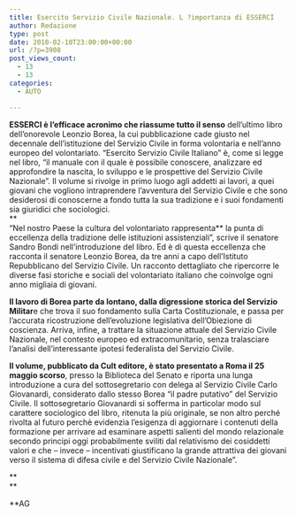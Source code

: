 ```yaml
---
title: Esercito Servizio Civile Nazionale. L ?importanza di ESSERCI
author: Redazione
type: post
date: 2010-02-10T23:00:00+00:00
url: /?p=3908
post_views_count:
  - 13
  - 13
categories:
  - AUTO

---
```

**ESSERCI &egrave; l&rsquo;efficace acronimo che riassume tutto il senso** dell&rsquo;ultimo libro dell&rsquo;onorevole Leonzio Borea, la cui pubblicazione cade giusto nel decennale dell&rsquo;istituzione del Servizio Civile in forma volontaria e nell&rsquo;anno europeo del volontariato. &ldquo;Esercito Servizio Civile Italiano&rdquo; &egrave;, come si legge nel libro, &ldquo;il manuale con il quale &egrave; possibile conoscere, analizzare ed approfondire la nascita, lo sviluppo e le prospettive del Servizio Civile Nazionale&rdquo;. Il volume si rivolge in primo luogo agli addetti ai lavori, a quei giovani che vogliono intraprendere l&rsquo;avventura del Servizio Civile e che sono desiderosi di conoscerne a fondo tutta la sua tradizione e i suoi fondamenti sia giuridici che sociologici.  
**  
&ldquo;Nel nostro Paese la cultura del volontariato rappresenta** la punta di eccellenza della tradizione delle istituzioni assistenziali&rdquo;, scrive il senatore Sandro Bondi nell&rsquo;introduzione del libro. Ed &egrave; di questa eccellenza che racconta il senatore Leonzio Borea, da tre anni a capo dell&rsquo;Istituto Repubblicano del Servizio Civile. Un racconto dettagliato che ripercorre le diverse fasi storiche e sociali del volontariato italiano che coinvolge ogni anno migliaia di giovani.

**Il lavoro di Borea parte da lontano, dalla digressione storica del Servizio Militar**e che trova il suo fondamento sulla Carta Costituzionale, e passa per l&rsquo;accurata ricostruzione dell&rsquo;evoluzione legislativa dell&rsquo;Obiezione di coscienza. Arriva, infine, a trattare la situazione attuale del Servizio Civile Nazionale, nel contesto europeo ed extracomunitario, senza tralasciare l&rsquo;analisi dell&rsquo;interessante ipotesi federalista del Servizio Civile.

**Il volume, pubblicato da Cult editore, &egrave; stato presentato a Roma il 25 maggio scorso**, presso la Biblioteca del Senato e riporta una lunga introduzione a cura del sottosegretario con delega al Servizio Civile Carlo Giovanardi, considerato dallo stesso Borea &ldquo;il padre putativo&rdquo; del Servizio Civile. Il sottosegretario Giovanardi si sofferma in particolar modo sul carattere sociologico del libro, ritenuta la pi&ugrave; originale, se non altro perch&eacute; rivolta al futuro perch&egrave; evidenzia l&rsquo;esigenza di aggiornare i contenuti della formazione per arrivare ad esaminare aspetti salienti del mondo relazionale secondo principi oggi probabilmente sviliti dal relativismo dei cosiddetti valori e che &#8211; invece &#8211; incentivati giustificano la grande attrattiva dei giovani verso il sistema di difesa civile e del Servizio Civile Nazionale&rdquo;.

**  
** 

**AG</p> 

</strong>

&nbsp;